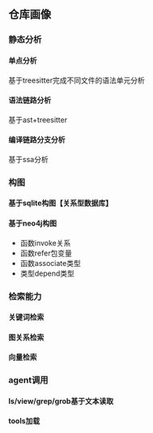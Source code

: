## 仓库画像

### 静态分析
#### 单点分析
基于treesitter完成不同文件的语法单元分析

#### 语法链路分析
基于ast+treesitter

#### 编译链路分支分析
基于ssa分析

### 构图
#### 基于sqlite构图【关系型数据库】

#### 基于neo4j构图
- 函数invoke关系
- 函数refer包变量
- 函数associate类型
- 类型depend类型

### 检索能力
#### 关键词检索

#### 图关系检索

#### 向量检索

### agent调用
#### ls/view/grep/grob基于文本读取

#### tools加载